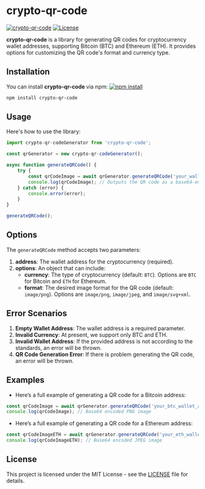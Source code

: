 # crypto-qr-code

[![crypto-qr-code](https://img.shields.io/badge/version-1.1.0-blue.svg)](https://www.npmjs.com/package/crypto-qr-code)
[![License](https://img.shields.io/badge/license-MIT-brightgreen.svg)](LICENSE)

**crypto-qr-code** is a library for generating QR codes for cryptocurrency wallet addresses, supporting Bitcoin (BTC) and Ethereum (ETH). It provides options for customizing the QR code's format and currency type.

## Installation

You can install **crypto-qr-code** via npm: [![npm install](https://img.shields.io/npm/dt/crypto-qr-code.svg)](https://www.npmjs.com/package/crypto-qr-code)

```bash
npm install crypto-qr-code
```

## Usage

Here's how to use the library:

```typescript
import crypto-qr-codeGenerator from 'crypto-qr-code';

const qrGenerator = new crypto-qr-codeGenerator();

async function generateQRCode() {
    try {
        const qrCodeImage = await qrGenerator.generateQRCode('your_wallet_address', { currency: 'BTC' });
        console.log(qrCodeImage); // Outputs the QR code as a base64-encoded image
    } catch (error) {
        console.error(error);
    }
}

generateQRCode();
```

## Options

The `generateQRCode` method accepts two parameters:

1. **address**: The wallet address for the cryptocurrency (required).
2. **options**: An object that can include:
   - **currency**: The type of cryptocurrency (default: `BTC`). Options are `BTC` for Bitcoin and `ETH` for Ethereum.
   - **format**: The desired image format for the QR code (default: `image/png`). Options are `image/png`, `image/jpeg`, and `image/svg+xml`.

## Error Scenarios
1. **Empty Wallet Address**: The wallet address is a required parameter.
2. **Invalid Currency**: At present, we support only BTC and ETH.
3. **Invalid Wallet Address**: If the provided address is not according to the standards, an error will be thrown.
4. **QR Code Generation Error**: If there is problem generating the QR code, an error will be thrown.

## Examples

- Here’s a full example of generating a QR code for a Bitcoin address:

```typescript
const qrCodeImage = await qrGenerator.generateQRCode('your_btc_wallet_address', { currency: 'BTC', format: 'image/png' });
console.log(qrCodeImage); // Base64 encoded PNG image
```

- Here’s a full example of generating a QR code for a Ethereum address:

```typescript
const qrCodeImageETH = await qrGenerator.generateQRCode('your_eth_wallet_address', { currency: 'ETH', format: 'image/jpeg' });
console.log(qrCodeImageETH); // Base64 encoded JPEG image
```

## License

This project is licensed under the MIT License - see the [LICENSE](LICENSE) file for details.
